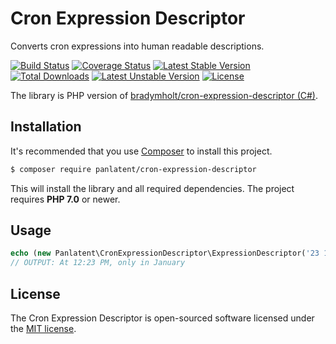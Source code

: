 Cron Expression Descriptor
===========================
Converts cron expressions into human readable descriptions.

[![Build Status](https://travis-ci.org/panlatent/cron-expression-descriptor.svg)](https://travis-ci.org/panlatent/cron-expression-descriptor)
[![Coverage Status](https://coveralls.io/repos/github/panlatent/cron-expression-descriptor/badge.svg)](https://coveralls.io/github/panlatent/cron-expression-descriptor)
[![Latest Stable Version](https://poser.pugx.org/panlatent/cron-expression-descriptor/v/stable.svg)](https://packagist.org/packages/panlatent/cron-expression-descriptor)
[![Total Downloads](https://poser.pugx.org/panlatent/cron-expression-descriptor/downloads.svg)](https://packagist.org/packages/panlatent/cron-expression-descriptor) 
[![Latest Unstable Version](https://poser.pugx.org/panlatent/cron-expression-descriptor/v/unstable.svg)](https://packagist.org/packages/panlatent/cron-expression-descriptor)
[![License](https://poser.pugx.org/panlatent/cron-expression-descriptor/license.svg)](https://packagist.org/packages/panlatent/cron-expression-descriptor)

The library is PHP version of [bradymholt/cron-expression-descriptor (C#)](https://github.com/bradymholt/cron-expression-descriptor).

Installation
------------
It's recommended that you use [Composer](https://getcomposer.org/) to install this project.

```bash
$ composer require panlatent/cron-expression-descriptor
```

This will install the library and all required dependencies. The project requires **PHP 7.0** or newer.

Usage
-----

```php
echo (new Panlatent\CronExpressionDescriptor\ExpressionDescriptor('23 12 * JAN *'))->getDescription();
// OUTPUT: At 12:23 PM, only in January
```

License
-------
The Cron Expression Descriptor is open-sourced software licensed under the [MIT license](http://opensource.org/licenses/MIT).